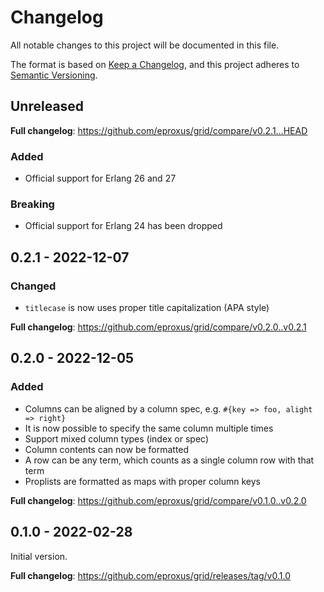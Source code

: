 # Changelog

All notable changes to this project will be documented in this file.

The format is based on [Keep a Changelog](https://keepachangelog.com/en/1.0.0/),
and this project adheres to [Semantic Versioning](https://semver.org/spec/v2.0.0.html).

## Unreleased

**Full changelog**: https://github.com/eproxus/grid/compare/v0.2.1...HEAD

### Added

- Official support for Erlang 26 and 27

### Breaking

- Official support for Erlang 24 has been dropped

## 0.2.1 - 2022-12-07

### Changed

- `titlecase` is now uses proper title capitalization (APA style)

**Full changelog**: https://github.com/eproxus/grid/compare/v0.2.0..v0.2.1

## 0.2.0 - 2022-12-05

### Added

- Columns can be aligned by a column spec, e.g. `#{key => foo, alight => right}`
- It is now possible to specify the same column multiple times
- Support mixed column types (index or spec)
- Column contents can now be formatted
- A row can be any term, which counts as a single column row with that term
- Proplists are formatted as maps with proper column keys

**Full changelog**: https://github.com/eproxus/grid/compare/v0.1.0..v0.2.0

## 0.1.0 - 2022-02-28

Initial version.

**Full changelog**: https://github.com/eproxus/grid/releases/tag/v0.1.0
